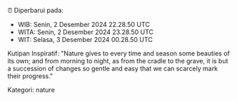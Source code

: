 ⏰ Diperbarui pada:
- WIB: Senin, 2 Desember 2024 22.28.50 UTC
- WITA: Senin, 2 Desember 2024 23.28.50 UTC
- WIT: Selasa, 3 Desember 2024 00.28.50 UTC

Kutipan Inspiratif:
"Nature gives to every time and season some beauties of its own; and from morning to night, as from the cradle to the grave, it is but a succession of changes so gentle and easy that we can scarcely mark their progress."


Kategori: nature

